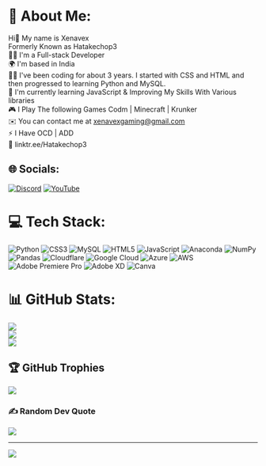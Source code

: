 # 💫 About Me:
Hi👋 My name is Xenavex <br>Formerly Known as Hatakechop3<br>🧑‍💻  I'm a Full-stack Developer<br>🌍  I'm based in India<br>🧑‍💻  I've been coding for about 3 years. I started with CSS and HTML and then progressed to learning Python and MySQL.<br>🧠  I'm currently learning JavaScript & Improving My Skills With Various libraries<br>🎮  I Play The following Games Codm | Minecraft | Krunker<br>✉️  You can contact me at xenavexgaming@gmail.com<br>⚡  I Have OCD | ADD<br>🔗  linktr.ee/Hatakechop3<br>


## 🌐 Socials:
[![Discord](https://img.shields.io/badge/Discord-%237289DA.svg?logo=discord&logoColor=white)](https://discord.gg/crdTncjWCn) [![YouTube](https://img.shields.io/badge/YouTube-%23FF0000.svg?logo=YouTube&logoColor=white)](https://www.youtube.com/@Xenavex) 

# 💻 Tech Stack:
![Python](https://img.shields.io/badge/python-3670A0?style=flat&logo=python&logoColor=ffdd54) ![CSS3](https://img.shields.io/badge/css3-%231572B6.svg?style=flat&logo=css3&logoColor=white) ![MySQL](https://img.shields.io/badge/mysql-%2300f.svg?style=flat&logo=mysql&logoColor=white) ![HTML5](https://img.shields.io/badge/html5-%23E34F26.svg?style=flat&logo=html5&logoColor=white) ![JavaScript](https://img.shields.io/badge/javascript-%23323330.svg?style=flat&logo=javascript&logoColor=%23F7DF1E) ![Anaconda](https://img.shields.io/badge/Anaconda-%2344A833.svg?style=flat&logo=anaconda&logoColor=white) ![NumPy](https://img.shields.io/badge/numpy-%23013243.svg?style=flat&logo=numpy&logoColor=white) ![Pandas](https://img.shields.io/badge/pandas-%23150458.svg?style=flat&logo=pandas&logoColor=white) ![Cloudflare](https://img.shields.io/badge/Cloudflare-F38020?style=flat&logo=Cloudflare&logoColor=white) ![Google Cloud](https://img.shields.io/badge/Google%20Cloud-%234285F4.svg?style=flat&logo=google-cloud&logoColor=white) ![Azure](https://img.shields.io/badge/azure-%230072C6.svg?style=flat&logo=azure-devops&logoColor=white) ![AWS](https://img.shields.io/badge/AWS-%23FF9900.svg?style=flat&logo=amazon-aws&logoColor=white) ![Adobe Premiere Pro](https://img.shields.io/badge/Adobe%20Premiere%20Pro-9999FF.svg?style=flat&logo=Adobe%20Premiere%20Pro&logoColor=white) ![Adobe XD](https://img.shields.io/badge/Adobe%20XD-470137?style=flat&logo=Adobe%20XD&logoColor=#FF61F6) ![Canva](https://img.shields.io/badge/Canva-%2300C4CC.svg?style=flat&logo=Canva&logoColor=white)
# 📊 GitHub Stats:
![](https://github-readme-stats.vercel.app/api?username=Xenavex&theme=dark&hide_border=false&include_all_commits=true&count_private=true)<br/>
![](https://github-readme-streak-stats.herokuapp.com/?user=Xenavex&theme=dark&hide_border=false)<br/>
![](https://github-readme-stats.vercel.app/api/top-langs/?username=Xenavex&theme=dark&hide_border=false&include_all_commits=true&count_private=true&layout=compact)

## 🏆 GitHub Trophies
![](https://github-profile-trophy.vercel.app/?username=Xenavex&theme=radical&no-frame=false&no-bg=true&margin-w=4)

### ✍️ Random Dev Quote
![](https://quotes-github-readme.vercel.app/api?type=horizontal&theme=dark)

---
[![](https://visitcount.itsvg.in/api?id=Xenavex&icon=0&color=12)](https://visitcount.itsvg.in)

<!-- Proudly created with GPRM ( https://gprm.itsvg.in ) -->

